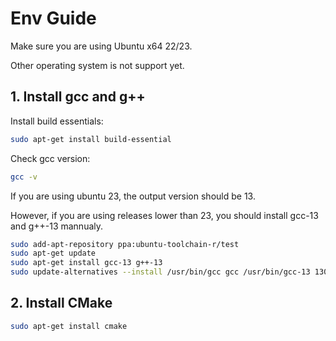 # Env Guide

Make sure you are using Ubuntu x64 22/23.

Other operating system is not support yet.

## 1. Install gcc and g++

Install build essentials:

```bash
sudo apt-get install build-essential
```

Check gcc version:

```bash
gcc -v
```

If you are using ubuntu 23, the output version should be 13.

However, if you are using releases lower than 23, you should install gcc-13 and g++-13 mannualy.

```bash
sudo add-apt-repository ppa:ubuntu-toolchain-r/test
sudo apt-get update
sudo apt-get install gcc-13 g++-13
sudo update-alternatives --install /usr/bin/gcc gcc /usr/bin/gcc-13 130 --slave /usr/bin/g++ g++ /usr/bin/g++-13
```

## 2. Install CMake

```bash
sudo apt-get install cmake
```
